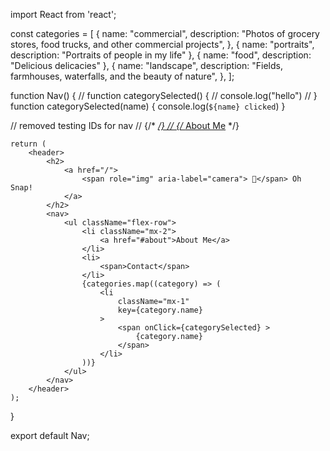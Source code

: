 import React from 'react';

const categories = [
    {
      name: "commercial", 
      description: "Photos of grocery stores, food trucks, and other commercial projects",
    },
    { name: "portraits", description: "Portraits of people in my life" },
    { name: "food", description: "Delicious delicacies" },
    {
      name: "landscape",
      description: "Fields, farmhouses, waterfalls, and the beauty of nature",
    },
  ];

function Nav() {
    // function categorySelected() {
    //     console.log("hello")
    //   }
    function categorySelected(name) {
        console.log(`${name} clicked`)
    }

// removed testing IDs for nav
//  {/* <a data-testid="link" href="/"> */}
//  {/* <a data-testid="about" href="#about">About Me</a> */}

    return (
        <header>
            <h2>               
                <a href="/">
                    <span role="img" aria-label="camera"> 📸</span> Oh Snap!
                </a>
            </h2>
            <nav>
                <ul className="flex-row">
                    <li className="mx-2">                        
                        <a href="#about">About Me</a>
                    </li>
                    <li>
                        <span>Contact</span>
                    </li>
                    {categories.map((category) => (
                        <li
                            className="mx-1"
                            key={category.name}
                        >
                            <span onClick={categorySelected} >
                                {category.name}
                            </span>
                        </li>
                    ))}
                </ul>
            </nav>
        </header>
    );

}

export default Nav;